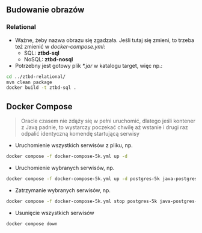 ## Budowanie obrazów
### Relational
- Ważne, żeby nazwa obrazu się zgadzała. Jeśli tutaj się zmieni, to trzeba też zmienić w *docker-compose.yml*:
    - SQL: **ztbd-sql**
    - NoSQL: **ztbd-nosql**
- Potrzebny jest gotowy plik *\*.jar* w katalogu target, więc np.:
```bash
cd ../ztbd-relational/
mvn clean package
docker build -t ztbd-sql .
```
## Docker Compose
> Oracle czasem nie zdąży się w pełni uruchomić, dlatego jeśli kontener z Javą padnie, to wystarczy poczekać chwilę aż wstanie i drugi raz odpalić identyczną komendę startującą  serwisy
- Uruchomienie wszystkich serwisów z pliku, np.
```bash
docker compose -f docker-compose-5k.yml up -d
```
- Uruchomienie wybranych serwisów, np.
```bash
docker compose -f docker-compose-5k.yml up -d postgres-5k java-postgres-5k
```
- Zatrzymanie wybranych serwisów, np.
```bash
docker compose -f docker-compose-5k.yml stop postgres-5k java-postgres-5k
```
- Usunięcie wszystkich serwisów
```bash
docker compose down
```